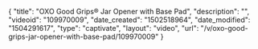 {
    "title": "OXO Good Grips&reg; Jar Opener with Base Pad",
    "description": "",
    "videoid": "109970009",
    "date_created": "1502518964",
    "date_modified": "1504291617",
    "type": "captivate",
    "layout": "video",
    "url": "\/v\/oxo-good-grips-jar-opener-with-base-pad\/109970009"
}